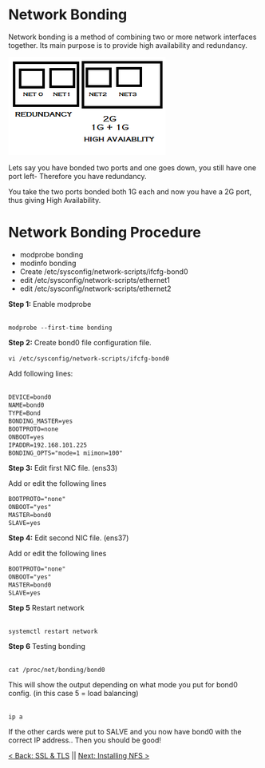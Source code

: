 # Network Bonding

Network bonding is a method of combining two or more network interfaces together. Its main purpose is to provide high availability and redundancy.


![NetBond1](https://github.com/sxcdennis/Network/blob/master/images/NetBond1.png?raw=true)

Lets say you have bonded two ports and one goes down, you still have one port left- Therefore you have redundancy.

You take the two ports bonded both 1G each and now you have a 2G port, thus giving High Availability.




# Network Bonding Procedure

- modprobe bonding
- modinfo bonding
- Create /etc/sysconfig/network-scripts/ifcfg-bond0
- edit /etc/sysconfig/network-scripts/ethernet1
- edit /etc/sysconfig/network-scripts/ethernet2


**Step 1:** Enable modprobe
```

modprobe --first-time bonding

````

**Step 2:** Create bond0 file configuration file.

``vi /etc/sysconfig/network-scripts/ifcfg-bond0``

Add following lines:

```

DEVICE=bond0
NAME=bond0
TYPE=Bond
BONDING_MASTER=yes
BOOTPROTO=none
ONBOOT=yes
IPADDR=192.168.101.225
BONDING_OPTS="mode=1 miimon=100"

```
**Step 3:** Edit first NIC file. (ens33)

Add or edit the following lines

```
BOOTPROTO="none"
ONBOOT="yes"
MASTER=bond0
SLAVE=yes

```

**Step 4:** Edit second NIC file. (ens37)

Add or edit the following lines

```
BOOTPROTO="none"
ONBOOT="yes"
MASTER=bond0
SLAVE=yes

```

**Step 5** Restart network


```

systemctl restart network

```

**Step 6** Testing bonding

```

cat /proc/net/bonding/bond0

```
This will show the output depending on what mode you put for bond0 config. (in this case 5 = load balancing)

```

ip a

```
If the other cards were put to SALVE and you now  have bond0 with the correct IP address.. Then you should be good!



[< Back: SSL & TLS](https://github.com/sxcdennis/Network/blob/master/SSL%20%26%20TLS.md "SSL & TLS") || [Next: Installing NFS >](https://github.com/sxcdennis/Network/blob/master/Installing%20NFS.md "Installing NFS")
